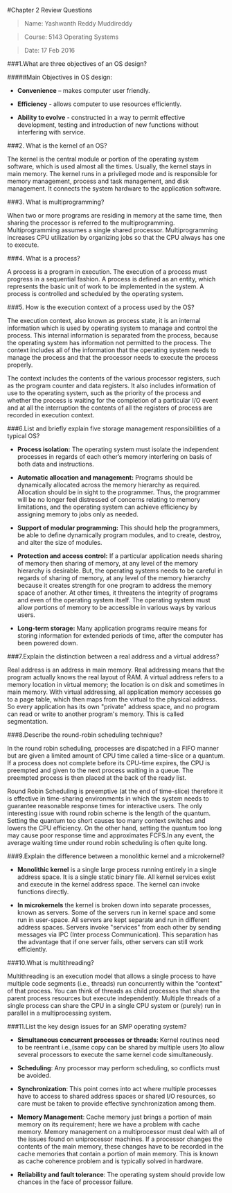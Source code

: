 #Chapter 2 Review Questions
>Name: Yashwanth Reddy Muddireddy

>Course: 5143 Operating Systems

>Date: 17 Feb 2016 

###1.What are three objectives of an OS design?

#####Main Objectives in OS design:
  - **Convenience** – makes computer user friendly.
  
  - **Efficiency** - allows computer to use resources efficiently.
  
  - **Ability to evolve** - constructed in a way to permit effective development, testing and introduction of new functions without         interfering with service. 

###2. What is the kernel of an OS?

The kernel is the central module or portion of the operating system software, which is used almost all the times. Usually, the kernel stays in main memory. The kernel runs in a privileged mode and is responsible for memory management, process and task management, and disk management. It connects the system hardware to the application software.

###3. What is multiprogramming?

When two or more programs are residing in memory at the same time, then sharing the processor is referred to the multiprogramming. Multiprogramming assumes a single shared processor. Multiprogramming increases CPU utilization by organizing jobs so that the CPU always has one to execute.

###4. What is a process?

A process is a program in execution. The execution of a process must progress in a sequential fashion. A process is defined as an entity, which represents the basic unit of work to be implemented in the system. A process is controlled and scheduled by the operating system.

###5. How is the execution context of a process used by the OS?

The execution context, also known as process state, it is an internal information which is used by operating system to manage and control the process. This internal information is separated from the process, because the operating system has information not permitted to the process. The context includes all of the information that the operating system needs to manage the process and that the processor needs to execute the process properly. 

The context includes the contents of the various processor registers, such as the program counter and data registers. It also includes information of use to the operating system, such as the priority of the process and whether the process is waiting for the completion of a particular I/O event and at all the interruption the contents of all the registers of process are recorded in execution context.

###6.List and briefly explain five storage management responsibilities of a typical OS?

- **Process isolation:** The operating system must isolate the independent processes in regards of each other’s memory interfering on basis of both data and instructions. 

- **Automatic allocation and management:** Programs should be dynamically allocated across the memory hierarchy as required. Allocation should be in sight to the programmer. Thus, the programmer will be no longer feel distressed of concerns relating to memory limitations, and the operating system can achieve efficiency by assigning memory to jobs only as needed. 

- **Support of modular programming:** This should help the programmers, be able to define dynamically program modules, and to create, destroy, and alter the size of modules. 

- **Protection and access control:** If a particular application needs sharing of memory then sharing of memory, at any level of the memory hierarchy is desirable. But, the operating systems needs to be careful in regards of sharing of memory, at any level of the memory hierarchy because it creates strength for one program to address the memory space of another. At other times, it threatens the integrity of programs and even of the operating system itself. The operating system must allow portions of memory to be accessible in various ways by various users. 

- **Long-term storage:** Many application programs require means for storing information for extended periods of time, after the computer has been powered down.

###7.Explain the distinction between a real address and a virtual address?

Real address is an address in main memory. Real addressing means that the program actually knows the real layout of RAM. A virtual address refers to a memory location in virtual memory; the location is on disk and sometimes in main memory. With virtual addressing, all application memory accesses go to a page table, which then maps from the virtual to the physical address. So every application has its own "private" address space, and no program can read or write to another program's memory. This is called segmentation.

###8.Describe the round-robin scheduling technique?

In the round robin scheduling, processes are dispatched in a FIFO manner but are given a limited amount of CPU time called a time-slice or a quantum. If a process does not complete before its CPU-time expires, the CPU is preempted and given to the next process waiting in a queue. The preempted process is then placed at the back of the ready list. 

Round Robin Scheduling is preemptive (at the end of time-slice) therefore it is effective in time-sharing environments in which the system needs to guarantee reasonable response times for interactive users. The only interesting issue with round robin scheme is the length of the quantum. Setting the quantum too short causes too many context switches and lowers the CPU efficiency. On the other hand, setting the quantum too long may cause poor response time and approximates FCFS.In any event, the average waiting time under round robin scheduling is often quite long.

###9.Explain the difference between a monolithic kernel and a microkernel?
- **Monolithic kernel** is a single large process running entirely in a single address space. It is a single static binary file. All kernel services exist and execute in the kernel address space. The kernel can invoke functions directly.

- **In microkernels** the kernel is broken down into separate processes, known as servers. Some of the servers run in kernel space and some run in user-space. All servers are kept separate and run in different address spaces. Servers invoke "services" from each other by sending messages via IPC (Inter process Communication). This separation has the advantage that if one server fails, other servers can still work efficiently.

###10.What is multithreading?

Multithreading is an execution model that allows a single process to have multiple code segments (i.e., threads) run concurrently within the “context” of that process. You can think of threads as child processes that share the parent process resources but execute independently. Multiple threads of a single process can share the CPU in a single CPU system or (purely) run in parallel in a multiprocessing system.

###11.List the key design issues for an SMP operating system?

 - **Simultaneous concurrent processes or threads**: Kernel routines need to be reentrant i.e.,(same copy can be shared by multiple users   )to allow several processors to execute the same kernel code simultaneously.
 
 - **Scheduling**: Any processor may perform scheduling, so conflicts must be avoided.
 
 - **Synchronization**: This point comes into act where multiple processes have to access to shared address spaces or shared I/O resources,  so care must be taken to provide effective synchronization among them. 
 
 - **Memory Management**:  Cache memory just brings a portion of main memory on its requirement; here we have a problem with cache memory.  Memory management on a multiprocessor must deal with all of the issues found on uniprocessor machines. If a processor changes the        contents of the main memory, these changes have to be recorded in the cache memories that contain a portion of main memory. This is      known as cache coherence problem and is typically solved in hardware.
 
- **Reliability and fault tolerance**: The operating system should provide low chances in the face of processor failure.




